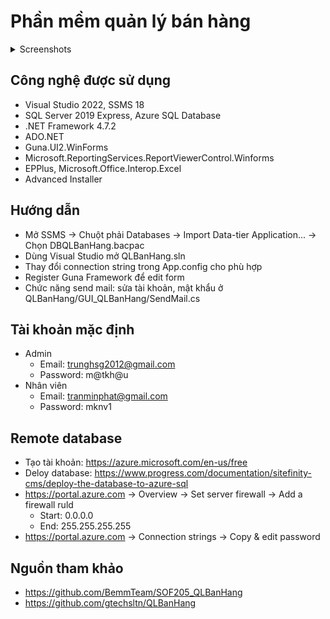 # Phần mềm quản lý bán hàng

<details>
  <summary>Screenshots</summary>
  <img src="https://i.imgur.com/y5hMket.png" />
</details>

## Công nghệ được sử dụng
- Visual Studio 2022, SSMS 18
- SQL Server 2019 Express, Azure SQL Database
- .NET Framework 4.7.2
- ADO.NET
- Guna.UI2.WinForms
- Microsoft.ReportingServices.ReportViewerControl.Winforms
- EPPlus, Microsoft.Office.Interop.Excel
- Advanced Installer

## Hướng dẫn
- Mở SSMS -> Chuột phải Databases -> Import Data-tier Application... -> Chọn DBQLBanHang.bacpac
- Dùng Visual Studio mở QLBanHang.sln
- Thay đổi connection string trong App.config cho phù hợp
- Register Guna Framework để edit form
- Chức năng send mail: sửa tài khoản, mật khẩu ở QLBanHang/GUI_QLBanHang/SendMail.cs

## Tài khoản mặc định
- Admin 
  + Email: trunghsg2012@gmail.com
  + Password: m@tkh@u
- Nhân viên
  + Email: tranminphat@gmail.com
  + Password: mknv1

## Remote database
- Tạo tài khoản: https://azure.microsoft.com/en-us/free
- Deloy database: https://www.progress.com/documentation/sitefinity-cms/deploy-the-database-to-azure-sql
- https://portal.azure.com -> Overview -> Set server firewall -> Add a firewall ruld
  + Start: 0.0.0.0
  + End: 255.255.255.255
- https://portal.azure.com -> Connection strings -> Copy & edit password

## Nguồn tham khảo
- https://github.com/BemmTeam/SOF205_QLBanHang
- https://github.com/gtechsltn/QLBanHang